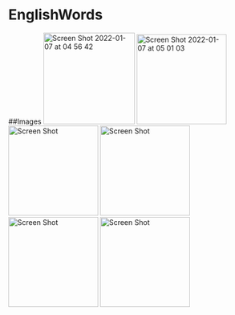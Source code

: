 # EnglishWords
##Images
<img width="182" alt="Screen Shot 2022-01-07 at 04 56 42" src="https://user-images.githubusercontent.com/87018360/148548952-8dafc039-c6fa-4fd9-8ed1-e90c4b7a908f.png">
<img width="179" alt="Screen Shot 2022-01-07 at 05 01 03" src="https://user-images.githubusercontent.com/87018360/148548969-40737c3a-bb00-40c0-94c8-96742045f9f3.png">
<img width="179" alt="Screen Shot" src="https://user-images.githubusercontent.com/87018360/148549629-88cbaf0c-7c6e-44e1-a863-f30aa70d12a6.png">
<img width="179" alt="Screen Shot" src="https://user-images.githubusercontent.com/87018360/148549641-a965d724-9b47-41f4-98dc-fe18c0e17789.png">
<img width="179" alt="Screen Shot" src="https://user-images.githubusercontent.com/87018360/148549846-fa853c0d-032c-4d8f-97b3-ae5e01c7611f.png">
<img width="179" alt="Screen Shot" src="https://user-images.githubusercontent.com/87018360/148549855-7234de2d-07c5-43b6-a830-f1140d114d27.png">
